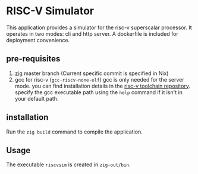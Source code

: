 # RISC-V Simulator

This application provides a simulator for the risc-v superscalar processor.
It operates in two modes: cli and http server.
A dockerfile is included for deployment convenience.

## pre-requisites

1. [zig](https://ziglang.org) master branch (Current specific commit is specified in Nix)
2. gcc for risc-v (`gcc-riscv-none-elf`)
   gcc is only needed for the server mode.
   you can find installation details in the [risc-v toolchain repository](https://github.com/riscv-collab/riscv-gnu-toolchain).
   specify the gcc executable path using the `help` command if it isn't in your default path.

## installation

Run the `zig build` command to compile the application.

## Usage

The executable `riscvsim` is created in `zig-out/bin`.



